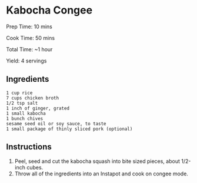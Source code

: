 # Kabocha Congee

Prep Time: 10 mins

Cook Time: 50 mins

Total Time: ~1 hour

Yield: 4 servings

## Ingredients

    1 cup rice
    7 cups chicken broth
    1/2 tsp salt
    1 inch of ginger, grated
    1 small kabocha
    1 bunch chives
    sesame seed oil or soy sauce, to taste
    1 small package of thinly sliced pork (optional)
    
## Instructions

1. Peel, seed and cut the kabocha squash into bite sized pieces, about 1/2-inch cubes.
2. Throw all of the ingredients into an Instapot and cook on congee mode.
